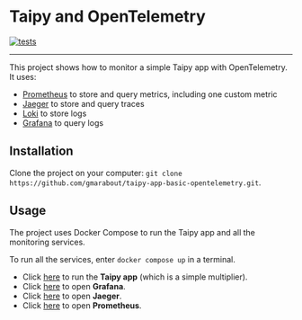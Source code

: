 # Taipy and OpenTelemetry

[![tests](https://github.com/gmarabout/taipy-app-basic-opentelemetry/actions/workflows/tests.yml/badge.svg)](https://github.com/gmarabout/taipy-app-basic-opentelemetry/actions/workflows/tests.yml)

---

This project shows how to monitor a simple Taipy app with OpenTelemetry.
It uses:

- [Prometheus](https://prometheus.io/docs/introduction/overview/) to store and query metrics, including one custom metric
- [Jaeger](https://jaegertracing.io/) to store and query traces
- [Loki](https://grafana.com/docs/loki/latest/) to store logs
- [Grafana](https://grafana.com/grafana/) to query logs

## Installation

Clone the project on your computer: `git clone https://github.com/gmarabout/taipy-app-basic-opentelemetry.git`.

## Usage

The project uses Docker Compose to run the Taipy app and all the monitoring services.

To run all the services, enter `docker compose up` in a terminal.

- Click [here](http://localhost:5000) to run the **Taipy app** (which is a simple multiplier).
- Click [here](http://localhost:3000) to open **Grafana**.
- Click [here](http://localhost:16686/) to open **Jaeger**.
- Click [here](http://localhost:9090/) to open **Prometheus**.
